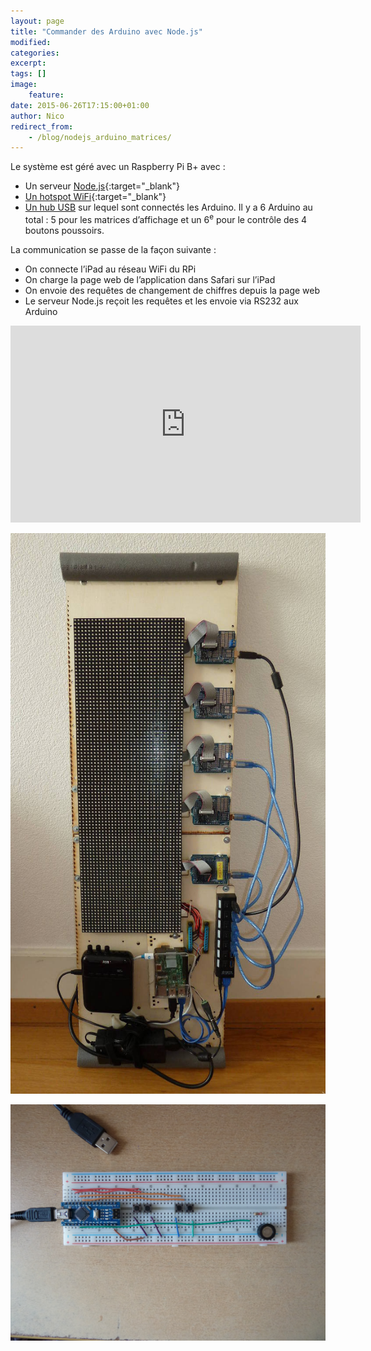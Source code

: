 ```yaml
---
layout: page
title: "Commander des Arduino avec Node.js"
modified:
categories:
excerpt:
tags: []
image:
    feature:
date: 2015-06-26T17:15:00+01:00
author: Nico
redirect_from:
    - /blog/nodejs_arduino_matrices/
---
```


Le système est géré avec un Raspberry Pi B+ avec :

-   Un serveur [Node.js](https://nodejs.org){:target="\_blank"}
-   [Un hotspot WiFi](https://learn.adafruit.com/setting-up-a-raspberry-pi-as-a-wifi-access-point?view=all){:target="\_blank"}
-   [Un hub USB](/usb_hub_test/) sur lequel sont connectés les Arduino. Il y a 6 Arduino au total : 5 pour les matrices d’affichage et un 6<sup>e</sup> pour le contrôle des 4 boutons poussoirs.

La communication se passe de la façon suivante :

-   On connecte l’iPad au réseau WiFi du RPi
-   On charge la page web de l’application dans Safari sur l’iPad
-   On envoie des requêtes de changement de chiffres depuis la page web
-   Le serveur Node.js reçoit les requêtes et les envoie via RS232 aux Arduino

<iframe width="560" height="315" src="https://www.youtube.com/embed/b8a_t5Tyg44" frameborder="0" allowfullscreen></iframe>

![](../../files/2015-06-26-nodejs_arduino_matrices/2015-05-29_platine.jpg)

![](../../files/2015-06-26-nodejs_arduino_matrices/2015-05-30_boutons.jpg)
